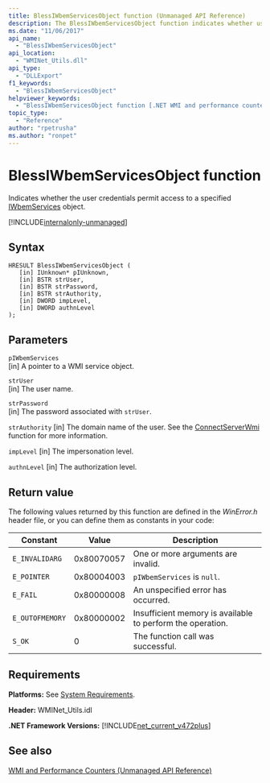 ```yaml
---
title: BlessIWbemServicesObject function (Unmanaged API Reference)
description: The BlessIWbemServicesObject function indicates whether user credentials permit access to an IWbemServices object
ms.date: "11/06/2017"
api_name: 
  - "BlessIWbemServicesObject"
api_location: 
  - "WMINet_Utils.dll"
api_type: 
  - "DLLExport"
f1_keywords: 
  - "BlessIWbemServicesObject"
helpviewer_keywords: 
  - "BlessIWbemServicesObject function [.NET WMI and performance counters]"
topic_type: 
  - "Reference"
author: "rpetrusha"
ms.author: "ronpet"
---
```

# BlessIWbemServicesObject function
Indicates whether the user credentials permit access to a specified [IWbemServices](/windows/desktop/api/wbemcli/nn-wbemcli-iwbemservices) object.   
  
[!INCLUDE[internalonly-unmanaged](../../../../includes/internalonly-unmanaged.md)]
  
## Syntax  
  
```  
HRESULT BlessIWbemServicesObject (
   [in] IUnknown* pIUnknown,
   [in] BSTR strUser, 
   [in] BSTR strPassword, 
   [in] BSTR strAuthority, 
   [in] DWORD impLevel, 
   [in] DWORD authnLevel
);
```  

## Parameters

`pIWbemServices`  
[in] A pointer to a WMI service object.

`strUser`  
[in] The user name.

`strPassword`  
[in] The password associated with `strUser`.

`strAuthority`
[in] The domain name of the user. See the [ConnectServerWmi](connectserverwmi.md) function for more information.

`impLevel`
[in] The impersonation level.

`authnLevel`
[in] The authorization level.

## Return value

The following values returned by this function are defined in the *WinError.h* header file, or you can define them as constants in your code:

|Constant  |Value  |Description  |
|---------|---------|---------|
| `E_INVALIDARG` | 0x80070057 | One or more arguments are invalid. |
| `E_POINTER` | 0x80004003 | `pIWbemServices` is `null`. | 
| `E_FAIL` | 0x80000008 | An unspecified error has occurred. |
| `E_OUTOFMEMORY` | 0x80000002 | Insufficient memory is available to perform the operation. | 
| `S_OK` | 0 | The function call was successful. | 

## Requirements  
 **Platforms:** See [System Requirements](../../../../docs/framework/get-started/system-requirements.md).  
  
 **Header:** WMINet_Utils.idl  
  
 **.NET Framework Versions:** [!INCLUDE[net_current_v472plus](../../../../includes/net-current-v472plus.md)]  
  
## See also  
[WMI and Performance Counters (Unmanaged API Reference)](index.md)
